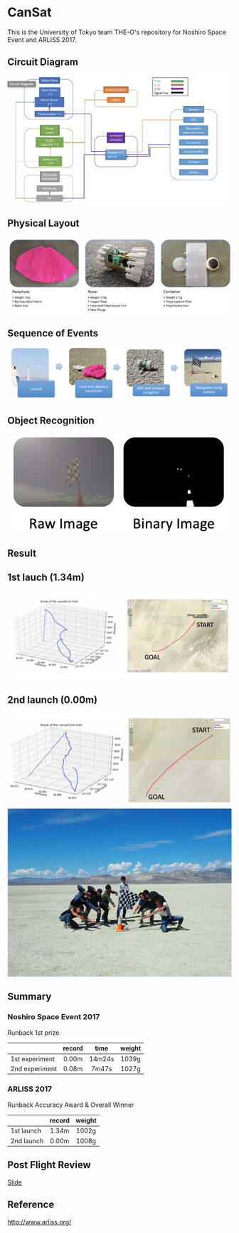 # CanSat

This is the University of Tokyo team THE-O's repository for Noshiro Space
Event and ARLISS 2017.

## Circuit Diagram
![circuit](https://github.com/arahatashun/cansat/blob/master/pictures/circuit.png)

## Physical Layout
![layout](https://github.com/arahatashun/cansat/blob/master/pictures/layout.png)

## Sequence of Events
![sofe](https://github.com/arahatashun/cansat/blob/master/pictures/sequence_of_event.png)

## Object Recognition
![obj](https://github.com/arahatashun/cansat/blob/master/pictures/binary.png)

## Result

## 1st lauch (1.34m)
![1](https://github.com/arahatashun/cansat/blob/master/pictures/1.png)

## 2nd launch (0.00m)
![2](https://github.com/arahatashun/cansat/blob/master/pictures/2.png)
![2_3](https://github.com/arahatashun/cansat/blob/master/pictures/2_3.png)

## Summary

### Noshiro Space Event 2017
Runback 1st prize

||record|time|weight|
|:--|:--:|:--:|:--:|
|1st experiment|0.00m|14m24s|1039g|
|2nd experiment|0.08m|7m47s|1027g|

### ARLISS 2017
Runback Accuracy Award & Overall Winner

||record|weight|
|:--|:--:|:--:|
|1st launch|1.34m|1002g|
|2nd launch|0.00m|1008g|

## Post Flight Review
[Slide](https://github.com/arahatashun/cansat/wiki/pdf/PostFlightReview.pdf)

## Reference
http://www.arliss.org/
